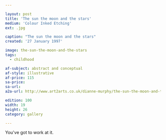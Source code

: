 ```yaml
---

layout: post
title: 'The sun the moon and the stars'
medium: 'Colour Inked Etching'
ext: .jpg

caption: "The sun the moon and the stars"
created: '27 January 1997'

image: the-sun-the-moon-and-the-stars
tags:
  - childhood

af-subject: abstract and conceptual
af-style: illustrative
af-price: 115
sa-price:
sa-url:
a2a-url: http://www.art2arts.co.uk/dianne-murphy/the-sun-the-moon-and-the-stars

edition: 100
width: 19
height: 26
category: gallery

---
```

You've got to work at it.
